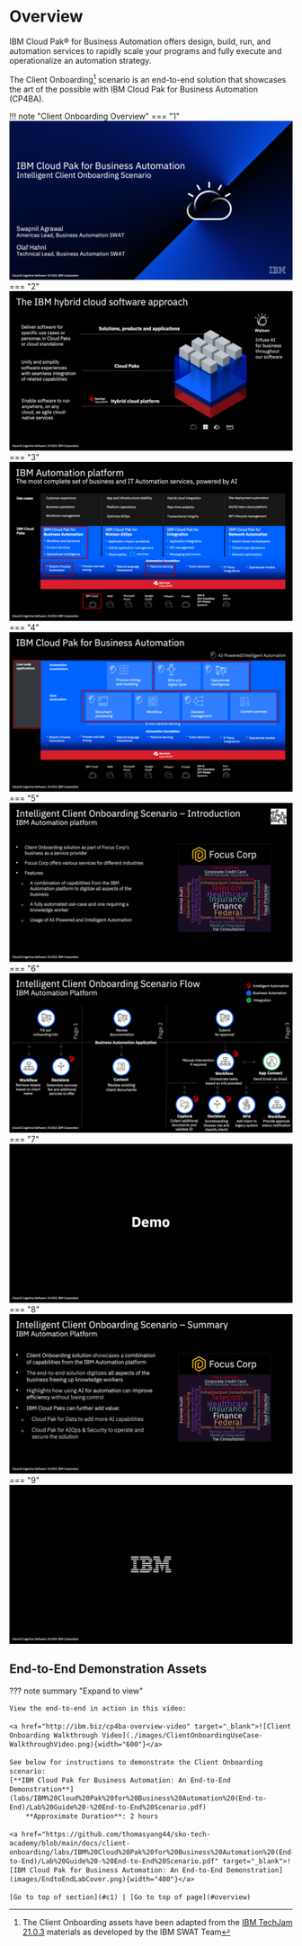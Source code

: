 # Overview

IBM Cloud Pak® for Business Automation offers design, build, run, and automation services to rapidly scale your programs and fully execute and operationalize an automation strategy.

The Client Onboarding[^1] scenario is an end-to-end solution that showcases the art of the possible with IBM Cloud Pak for Business Automation (CP4BA).  

!!! note "Client Onboarding Overview"
    === "1"
        ![co-slide1](./client-onboarding-overview/Slide1.png)
    === "2"
        ![co-slide2](./client-onboarding-overview/Slide2.png)
    === "3"
        ![co-slide3](./client-onboarding-overview/Slide3.png)
    === "4"
        ![co-slide4](./client-onboarding-overview/Slide4.png)
    === "5"
        ![co-slide5](./client-onboarding-overview/Slide5.png)
    === "6"
        ![co-slide6](./client-onboarding-overview/Slide6.png)
    === "7"
        ![co-slide7](./client-onboarding-overview/Slide7.png)
    === "8"
        ![co-slide8](./client-onboarding-overview/Slide8.png)
    === "9"
        ![co-slide9](./client-onboarding-overview/Slide9.png)

[^1]:
    The Client Onboarding assets have been adapted from the
    <a href="https://github.com/IBM/cp4ba-labs/tree/main/21.0.3" target="_blank">IBM TechJam 21.0.3</a>
    materials as developed by the IBM SWAT Team
    
## End-to-End Demonstration Assets
<a name="C1"></a>
??? note summary "Expand to view"

    View the end-to-end in action in this video:  
    
    <a href="http://ibm.biz/cp4ba-overview-video" target="_blank">![Client Onboarding Walkthrough Video](./images/ClientOnboardingUseCase-WalkthroughVideo.png){width="600"}</a>

    See below for instructions to demonstrate the Client Onboarding scenario:  
    [**IBM Cloud Pak for Business Automation: An End-to-End Demonstration**](labs/IBM%20Cloud%20Pak%20for%20Business%20Automation%20(End-to-End)/Lab%20Guide%20-%20End-to-End%20Scenario.pdf)  
        **Approximate Duration**: 2 hours  
    
    <a href="https://github.com/thomasyang44/sko-tech-academy/blob/main/docs/client-onboarding/labs/IBM%20Cloud%20Pak%20for%20Business%20Automation%20(End-to-End)/Lab%20Guide%20-%20End-to-End%20Scenario.pdf" target="_blank">![IBM Cloud Pak for Business Automation: An End-to-End Demonstration](images/EndtoEndLabCover.png){width="400"}</a>
    
    [Go to top of section](#c1) | [Go to top of page](#overview)
    
    
    
  

